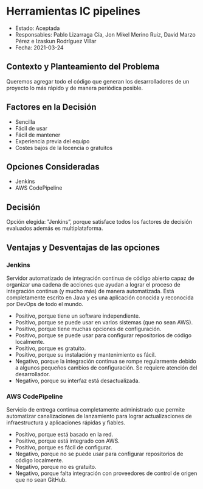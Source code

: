 # Herramientas IC pipelines


* Estado: Aceptada
* Responsables: Pablo Lizarraga Cía, Jon Mikel Merino Ruiz, David Marzo Pérez e Izaskun Rodríguez Villar
* Fecha: 2021-03-24

## Contexto y Planteamiento del Problema

Queremos agregar todo el código que generan los desarrolladores de un proyecto lo más rápido y de manera periódica posible.

## Factores en la Decisión 

* Sencilla
* Fácil de usar
* Fácil de mantener
* Experiencia previa del equipo
* Costes bajos de la locencia o gratuitos

## Opciones Consideradas

* Jenkins
* AWS CodePipeline

## Decisión

Opción elegida: "Jenkins”, porque satisface todos los factores de decisión evaluados además es multiplataforma.  


## Ventajas y Desventajas de las opciones

### Jenkins

Servidor automatizado de integración continua de código abierto capaz de organizar una cadena de acciones que ayudan a lograr el proceso de integración continua (y mucho más) de manera automatizada. Está completamente escrito en Java y es una aplicación conocida y reconocida por DevOps de todo el mundo.

*	Positivo, porque tiene un software independiente.
*	Positivo, porque se puede usar en varios sistemas (que no sean AWS).
*	Positivo, porque tiene muchas opciones de configuración.
*	Positivo, porque se puede usar para configurar repositorios de código localmente.
*	Positivo, porque es gratuito.
*	Positivo, porque su instalación y mantenimiento es fácil.
*	Negativo, porque la integración continua se rompe regularmente debido a algunos pequeños cambios de configuración. Se requiere atención del desarrollador.
*	Negativo, porque su interfaz está desactualizada.


### AWS CodePipeline

Servicio de entrega continua completamente administrado que permite automatizar canalizaciones de lanzamiento para lograr actualizaciones de infraestructura y aplicaciones rápidas y fiables.

*	Positivo, porque está basado en la red.
*	Positivo, porque está integrado con AWS.
*	Positivo, porque es fácil de configurar.
*	Negativo, porque no se puede usar para configurar repositorios de código localmente.
*	Negativo, porque no es gratuito.
*	Negativo, porque falta integración con proveedores de control de origen que no sean GitHub.


